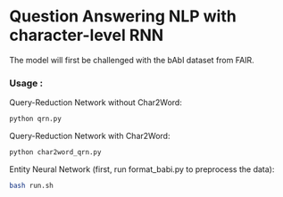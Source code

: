 # Question Answering NLP with character-level RNN

The model will first be challenged with the bAbI dataset from FAIR.

### Usage :

Query-Reduction Network without Char2Word:
```bash
python qrn.py
```

Query-Reduction Network with Char2Word:
```bash
python char2word_qrn.py
```

Entity Neural Network (first, run format_babi.py to preprocess the data):
```bash
bash run.sh
```
